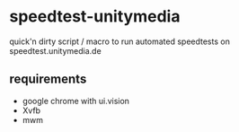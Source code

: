 # speedtest-unitymedia

quick'n dirty script / macro to run automated speedtests on speedtest.unitymedia.de

## requirements
  * google chrome with ui.vision
  * Xvfb
  * mwm
